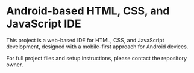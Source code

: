 # Android-based HTML, CSS, and JavaScript IDE

This project is a web-based IDE for HTML, CSS, and JavaScript development, designed with a mobile-first approach for Android devices.

For full project files and setup instructions, please contact the repository owner.
